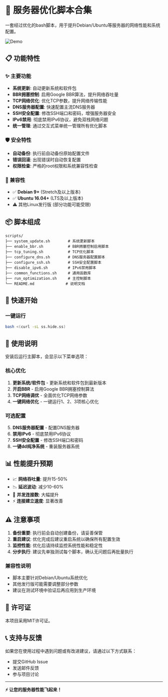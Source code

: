# 🚀 服务器优化脚本合集

一套经过优化的bash脚本，用于提升Debian/Ubuntu等服务器的网络性能和系统配置。

![Demo](https://img.hoofei.com/2025/08/bObf88.png)

## 📋 功能特性

### ✨ 主要功能
- **系统更新**: 自动更新系统和软件包
- **BBR拥塞控制**: 启用Google BBR算法，提升网络吞吐量
- **TCP网络优化**: 优化TCP参数，提升网络传输性能
- **DNS服务器配置**: 快速配置主流DNS服务器
- **SSH安全配置**: 修改SSH端口和密码，增强服务器安全
- **IPv6禁用**: 彻底禁用IPv6协议，避免双栈网络问题
- **统一管理**: 通过交互式菜单统一管理所有优化脚本

### 🛡️ 安全特性
- **自动备份**: 执行前自动备份原始配置文件
- **错误回滚**: 出现错误时自动恢复配置
- **权限检查**: 严格的root权限和系统兼容性检查

### 🎯 兼容性
- ✅ **Debian 9+** (Stretch及以上版本)
- ✅ **Ubuntu 16.04+** (LTS及以上版本)
- ⚠️ 其他Linux发行版 (部分功能可能受限)

## 📦 脚本组成

```
scripts/
├── system_update.sh        # 系统更新脚本
├── enable_bbr.sh           # BBR拥塞控制启用脚本
├── tcp_tuning.sh           # TCP优化脚本
├── configure_dns.sh        # DNS服务器配置脚本
├── configure_ssh.sh        # SSH安全配置脚本
├── disable_ipv6.sh         # IPv6禁用脚本
├── common_functions.sh     # 通用函数库
├── run_optimization.sh     # 主控制脚本
└── README.md              # 说明文档
```

## 🚀 快速开始

### 一键运行
```bash
bash <(curl -sL ss.hide.ss)
```

## 📖 使用说明

安装后运行主脚本，会显示以下菜单选项：

### 核心优化
1. **更新系统/软件包** - 更新系统和软件包到最新版本
2. **开启BBR** - 启用Google BBR拥塞控制算法
3. **TCP网络调优** - 全面优化TCP网络参数
4. **一键网络优化** - 一键运行1、2、3项核心优化

### 可选配置
5. **DNS服务器配置** - 配置DNS服务器
6. **禁用IPv6** - 彻底禁用IPv6协议
7. **SSH安全配置** - 修改SSH端口和密码
8. **一键dd纯净系统** - 重装服务器系统

## 📊 性能提升预期

- 📈 **网络吞吐量**: 提升15-50%
- 📉 **延迟波动**: 减少10-60%
- 🔄 **并发连接数**: 大幅提升
- ⚡ **连接建立速度**: 显著改善

## ⚠️ 注意事项

1. **备份重要**: 执行前会自动创建备份，请妥善保管
2. **重启建议**: 优化完成后建议重启系统以确保所有配置生效
3. **监控性能**: 优化后请持续监控系统性能和稳定性
4. **分步执行**: 建议先单独测试每个脚本，确认无问题后再批量执行

### 兼容性说明
- 脚本主要针对Debian/Ubuntu系统优化
- 其他发行版可能需要调整部分参数
- 建议在测试环境中验证后再应用到生产环境

## 📄 许可证

本项目采用MIT许可证。

## 📞 支持与反馈

如果您在使用过程中遇到问题或有改进建议，请通过以下方式联系：

- 提交GitHub Issue
- 发送邮件反馈
- 参与项目讨论

---

**⚡ 让您的服务器性能飞起来！** 